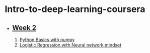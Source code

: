 # Intro-to-deep-learning-coursera
* ## [Week 2](https://github.com/vipul2001/Intro-to-deep-learning-coursera-/tree/master/week%202)
   1. [Python Basics with numpy](https://github.com/vipul2001/Intro-to-deep-learning-coursera-/blob/master/week%202/Python%20Basics%20With%20Numpy.ipynb)
   2. [Logistic Regression with Neural network mindset](https://github.com/vipul2001/Intro-to-deep-learning-coursera-/blob/master/week%202/Logistic%20Regression%20with%20a%20Neural%20Network%20scratch.ipynb)
